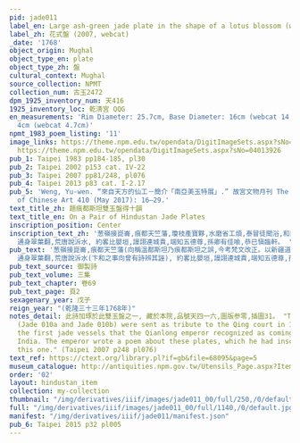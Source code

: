 ```yaml
---
pid: jade011
label_en: Large ash-green jade plate in the shape of a lotus blossom (webcat)
label_zh: 花式盤 (2007, webcat)
_date: '1768'
object_origin: Mughal
object_type_en: plate
object_type_zh: 盤
cultural_context: Mughal
source_collection: NPMT
collection_num: 古玉2472
dpm_1925_inventory_num: 天416
1925_inventory_loc: 乾清宮 QQG
en_measurements: 'Rim Diameter: 25.7cm, Base Diameter: 16cm (webcat 14.8), Height:
  4cm (webcat 4.7cm)'
npmt_1983_poem_listing: '11'
image_links: https://theme.npm.edu.tw/opendata/DigitImageSets.aspx?sNo=04018771 https://theme.npm.edu.tw/opendata/DigitImageSets.aspx?sNo=04013928
  https://theme.npm.edu.tw/opendata/DigitImageSets.aspx?sNo=04013926
pub_1: Taipei 1983 pp184-185, pl30
pub_2: Taipei 2002 p153 cat. IV-22
pub_3: Taipei 2007 pp81/248, pl076
pub_4: Taipei 2013 p83 cat. I-2.17
pub_5: 'Weng, Yu-wen. “來自天方的仙工－簡介「南亞美玉特展」.” 故宮文物月刊 The National Palace Museum Monthly
  of Chinese Art 410 (May 2017): 16–29.'
text_title_zh: 題痕都斯坦雙玉盤得十韻
text_title_en: On a Pair of Hindustan Jade Plates
inscription_position: Center
inscription_text_zh: '葱嶺接崑崙,痕都天竺藩,瓊枝產寶夥,水磨省工煩,泰冒徒聞浴,和闐此溯源,匪求來不拒,弗韞賈堪言,盈尺區寧論,成雙珏寔存,中規仍瓣瓣,合度更渾渾,帶蒂芳葩簇,
  通身翠葉翻,荒唐說泝水, 約畧比嬰垣,謾詡連城貴,端知五德尊,孫卿有佳喻,恭已愼臨軒。 '
pub_text: '葱嶺接崑崙,痕都天竺藩(向稱溫都斯坦乃痕都斯坦之誤,今考梵文改正。以新疆道里方向證之, 其地當由回部過葱嶺,至拔達克山西南,即其地盖北印度交界說,詳考訛篇中,)瓊枝產寶夥,水磨省工煩(聞彼處治玉以水磨,不以沙石錯),泰冒徒聞浴,和闐此溯源,匪求來不拒,弗韞賈堪言,盈尺區寧論(去聲),成雙珏寔存,中規仍瓣瓣,合度更渾渾,帶蒂芳葩簇,
  通身翠葉翻,荒唐說泝水(卞和之事向曾有詩辨其誣), 約畧比嬰垣,謾詡連城貴,端知五德尊,孫卿有佳喻,恭已愼臨軒。 '
pub_text_source: 御製詩
pub_text_volume: 三集
pub_text_chapter: 卷69
pub_text_page: 頁2
sexagenary_year: 戊子
reign_year: "(乾隆三十三年1768年)"
notes_detail: 此詩加琢於此雙玉盤之一, 藏於本院,品號天四一六,圖版参零,插圖31。 "The pair of large jade plates in
  (Jade 010a and Jade 010b) were sent as tribute to the Qing court in 1768 and were
  the first jade vessels that the Qianlong emperor recognized as coming from northern
  India. The emperor wrote a poem about these plates, which he had inscribed onto
  this one." (Taipei 2007 p248 pl076)
text_ref: https://ctext.org/library.pl?if=gb&file=68095&page=5
museum_catalogue: http://antiquities.npm.gov.tw/Utensils_Page.aspx?ItemId=52892
order: '02'
layout: hindustan_item
collection: my-collection
thumbnail: "/img/derivatives/iiif/images/jade011_00/full/250,/0/default.jpg"
full: "/img/derivatives/iiif/images/jade011_00/full/1140,/0/default.jpg"
manifest: "/img/derivatives/iiif/jade011/manifest.json"
pub_6: Taipei 2015 p32 pl005
---
```

